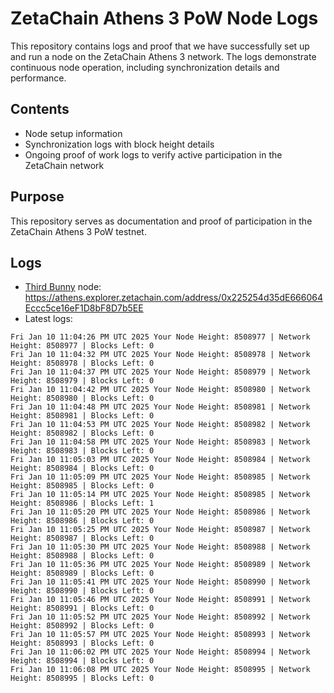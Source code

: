 # ZetaChain Athens 3 PoW Node Logs
This repository contains logs and proof that we have successfully set up and run a node on the ZetaChain Athens 3 network. The logs demonstrate continuous node operation, including synchronization details and performance.

## Contents
- Node setup information
- Synchronization logs with block height details
- Ongoing proof of work logs to verify active participation in the ZetaChain network

## Purpose
This repository serves as documentation and proof of participation in the ZetaChain Athens 3 PoW testnet.

## Logs

- [Third Bunny](https://thirdbunny.xyz/) node: https://athens.explorer.zetachain.com/address/0x225254d35dE666064Eccc5ce16eF1D8bF8D7b5EE
- Latest logs:
```
Fri Jan 10 11:04:26 PM UTC 2025 Your Node Height: 8508977 | Network Height: 8508977 | Blocks Left: 0
Fri Jan 10 11:04:32 PM UTC 2025 Your Node Height: 8508978 | Network Height: 8508978 | Blocks Left: 0
Fri Jan 10 11:04:37 PM UTC 2025 Your Node Height: 8508979 | Network Height: 8508979 | Blocks Left: 0
Fri Jan 10 11:04:42 PM UTC 2025 Your Node Height: 8508980 | Network Height: 8508980 | Blocks Left: 0
Fri Jan 10 11:04:48 PM UTC 2025 Your Node Height: 8508981 | Network Height: 8508981 | Blocks Left: 0
Fri Jan 10 11:04:53 PM UTC 2025 Your Node Height: 8508982 | Network Height: 8508982 | Blocks Left: 0
Fri Jan 10 11:04:58 PM UTC 2025 Your Node Height: 8508983 | Network Height: 8508983 | Blocks Left: 0
Fri Jan 10 11:05:03 PM UTC 2025 Your Node Height: 8508984 | Network Height: 8508984 | Blocks Left: 0
Fri Jan 10 11:05:09 PM UTC 2025 Your Node Height: 8508985 | Network Height: 8508985 | Blocks Left: 0
Fri Jan 10 11:05:14 PM UTC 2025 Your Node Height: 8508985 | Network Height: 8508986 | Blocks Left: 1
Fri Jan 10 11:05:20 PM UTC 2025 Your Node Height: 8508986 | Network Height: 8508986 | Blocks Left: 0
Fri Jan 10 11:05:25 PM UTC 2025 Your Node Height: 8508987 | Network Height: 8508987 | Blocks Left: 0
Fri Jan 10 11:05:30 PM UTC 2025 Your Node Height: 8508988 | Network Height: 8508988 | Blocks Left: 0
Fri Jan 10 11:05:36 PM UTC 2025 Your Node Height: 8508989 | Network Height: 8508989 | Blocks Left: 0
Fri Jan 10 11:05:41 PM UTC 2025 Your Node Height: 8508990 | Network Height: 8508990 | Blocks Left: 0
Fri Jan 10 11:05:46 PM UTC 2025 Your Node Height: 8508991 | Network Height: 8508991 | Blocks Left: 0
Fri Jan 10 11:05:52 PM UTC 2025 Your Node Height: 8508992 | Network Height: 8508992 | Blocks Left: 0
Fri Jan 10 11:05:57 PM UTC 2025 Your Node Height: 8508993 | Network Height: 8508993 | Blocks Left: 0
Fri Jan 10 11:06:02 PM UTC 2025 Your Node Height: 8508994 | Network Height: 8508994 | Blocks Left: 0
Fri Jan 10 11:06:08 PM UTC 2025 Your Node Height: 8508995 | Network Height: 8508995 | Blocks Left: 0
```
